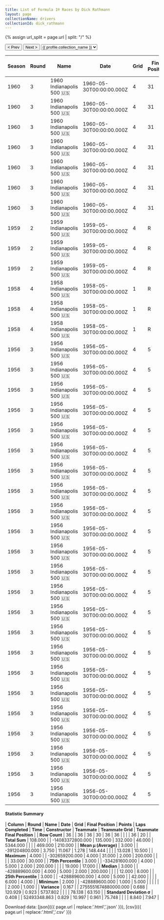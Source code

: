 ```yaml
---
title: List of Formula 1® Races by Dick Rathmann
layout: page
collectionName: drivers
collectionId: dick_rathmann
---
```


{% assign url_split = page.url | split: "/" %}
<div id="collection-navigation">
<button onclick="selector.options[selector.selectedIndex-1].value && (window.location = selector.options[selector.selectedIndex-1].value);">&lt; Prev</button>
<button onclick="selector.options[selector.selectedIndex+1].value && (window.location = selector.options[selector.selectedIndex+1].value);">Next &gt;</button>
<select id="selector" onchange="this.options[this.selectedIndex].value && (window.location = this.options[this.selectedIndex].value);">
  {% for collectionId in site.data[page.collectionName].refs %}
    {% if collectionId == page.collectionId %}
      {% assign selected = "selected" %}
    {% else %}
      {% assign selected = "" %}
    {% endif %}
    {% assign profile = site.data[page.collectionName][collectionId].profile %}
    <option value="/f1/{{ page.collectionName }}/{{ collectionId }}/{{ url_split[4] }}" {{ selected }}>{{ profile.collection_name }}</option>
  {% endfor %}
</select>
</div>

| Season | Round | Name | Date | Grid | Final Position | Points | Laps Completed | Time | Constructor | Teammate | Teammate Grid | Teammate Final Position |
|--|--|--|--|--|--|--|--|--|--|--|--|--|
| 1960 | 3 | 1960 Indianapolis 500 🇺🇸 | 1960-05-30T00:00:00.000Z | 4 | 31 | 0.0 | 42 |   | Watson 🇺🇸 | [Jim Rathmann 🇺🇸](/f1/drivers/rathmann) | 2 | 1 |
| 1960 | 3 | 1960 Indianapolis 500 🇺🇸 | 1960-05-30T00:00:00.000Z | 4 | 31 | 0.0 | 42 |   | Watson 🇺🇸 | [Rodger Ward 🇺🇸](/f1/drivers/ward) | 3 | 2 |
| 1960 | 3 | 1960 Indianapolis 500 🇺🇸 | 1960-05-30T00:00:00.000Z | 4 | 31 | 0.0 | 42 |   | Watson 🇺🇸 | [Lloyd Ruby 🇺🇸](/f1/drivers/ruby) | 12 | 7 |
| 1960 | 3 | 1960 Indianapolis 500 🇺🇸 | 1960-05-30T00:00:00.000Z | 4 | 31 | 0.0 | 42 |   | Watson 🇺🇸 | [Chuck Stevenson 🇺🇸](/f1/drivers/stevenson) | 9 | 15 |
| 1960 | 3 | 1960 Indianapolis 500 🇺🇸 | 1960-05-30T00:00:00.000Z | 4 | 31 | 0.0 | 42 |   | Watson 🇺🇸 | [Troy Ruttman 🇺🇸](/f1/drivers/ruttman) | 6 | 20 |
| 1960 | 3 | 1960 Indianapolis 500 🇺🇸 | 1960-05-30T00:00:00.000Z | 4 | 31 | 0.0 | 42 |   | Watson 🇺🇸 | [Tony Bettenhausen 🇺🇸](/f1/drivers/bettenhausen) | 18 | 23 |
| 1960 | 3 | 1960 Indianapolis 500 🇺🇸 | 1960-05-30T00:00:00.000Z | 4 | 31 | 0.0 | 42 |   | Watson 🇺🇸 | [Len Sutton 🇺🇸](/f1/drivers/sutton) | 5 | 30 |
| 1959 | 2 | 1959 Indianapolis 500 🇺🇸 | 1959-05-30T00:00:00.000Z | 4 | R | 0.0 | 150 |   | Watson 🇺🇸 | [Rodger Ward 🇺🇸](/f1/drivers/ward) | 6 | 1 |
| 1959 | 2 | 1959 Indianapolis 500 🇺🇸 | 1959-05-30T00:00:00.000Z | 4 | R | 0.0 | 150 |   | Watson 🇺🇸 | [Jim Rathmann 🇺🇸](/f1/drivers/rathmann) | 3 | 2 |
| 1959 | 2 | 1959 Indianapolis 500 🇺🇸 | 1959-05-30T00:00:00.000Z | 4 | R | 0.0 | 150 |   | Watson 🇺🇸 | [Pat Flaherty 🇺🇸](/f1/drivers/flaherty) | 18 | R |
| 1958 | 4 | 1958 Indianapolis 500 🇺🇸 | 1958-05-30T00:00:00.000Z | 1 | R | 0.0 | 0 |   | Watson 🇺🇸 | [Jimmy Reece 🇺🇸](/f1/drivers/reece) | 3 | 6 |
| 1958 | 4 | 1958 Indianapolis 500 🇺🇸 | 1958-05-30T00:00:00.000Z | 1 | R | 0.0 | 0 |   | Watson 🇺🇸 | [Jud Larson 🇺🇸](/f1/drivers/larson) | 19 | 8 |
| 1958 | 4 | 1958 Indianapolis 500 🇺🇸 | 1958-05-30T00:00:00.000Z | 1 | R | 0.0 | 0 |   | Watson 🇺🇸 | [Ed Elisian 🇺🇸](/f1/drivers/elisian) | 2 | R |
| 1956 | 3 | 1956 Indianapolis 500 🇺🇸 | 1956-05-30T00:00:00.000Z | 4 | 5 | 2.0 | 200 | +4:21.81 | Kurtis Kraft 🇺🇸 | [Sam Hanks 🇺🇸](/f1/drivers/hanks) | 13 | 2 |
| 1956 | 3 | 1956 Indianapolis 500 🇺🇸 | 1956-05-30T00:00:00.000Z | 4 | 5 | 2.0 | 200 | +4:21.81 | Kurtis Kraft 🇺🇸 | [Johnnie Parsons 🇺🇸](/f1/drivers/parsons) | 6 | 4 |
| 1956 | 3 | 1956 Indianapolis 500 🇺🇸 | 1956-05-30T00:00:00.000Z | 4 | 5 | 2.0 | 200 | +4:21.81 | Kurtis Kraft 🇺🇸 | [Bob Veith 🇺🇸](/f1/drivers/veith) | 23 | 7 |
| 1956 | 3 | 1956 Indianapolis 500 🇺🇸 | 1956-05-30T00:00:00.000Z | 4 | 5 | 2.0 | 200 | +4:21.81 | Kurtis Kraft 🇺🇸 | [Rodger Ward 🇺🇸](/f1/drivers/ward) | 15 | 8 |
| 1956 | 3 | 1956 Indianapolis 500 🇺🇸 | 1956-05-30T00:00:00.000Z | 4 | 5 | 2.0 | 200 | +4:21.81 | Kurtis Kraft 🇺🇸 | [Fred Agabashian 🇺🇸](/f1/drivers/agabashian) | 7 | 12 |
| 1956 | 3 | 1956 Indianapolis 500 🇺🇸 | 1956-05-30T00:00:00.000Z | 4 | 5 | 2.0 | 200 | +4:21.81 | Kurtis Kraft 🇺🇸 | [Bob Christie 🇺🇸](/f1/drivers/christie) | 25 | 13 |
| 1956 | 3 | 1956 Indianapolis 500 🇺🇸 | 1956-05-30T00:00:00.000Z | 4 | 5 | 2.0 | 200 | +4:21.81 | Kurtis Kraft 🇺🇸 | [Al Keller 🇺🇸](/f1/drivers/keller) | 28 | 14 |
| 1956 | 3 | 1956 Indianapolis 500 🇺🇸 | 1956-05-30T00:00:00.000Z | 4 | 5 | 2.0 | 200 | +4:21.81 | Kurtis Kraft 🇺🇸 | [Duke Dinsmore 🇺🇸](/f1/drivers/dinsmore) | 33 | 17 |
| 1956 | 3 | 1956 Indianapolis 500 🇺🇸 | 1956-05-30T00:00:00.000Z | 4 | 5 | 2.0 | 200 | +4:21.81 | Kurtis Kraft 🇺🇸 | [Pat O'Connor 🇺🇸](/f1/drivers/connor) | 3 | 18 |
| 1956 | 3 | 1956 Indianapolis 500 🇺🇸 | 1956-05-30T00:00:00.000Z | 4 | 5 | 2.0 | 200 | +4:21.81 | Kurtis Kraft 🇺🇸 | [Jim Rathmann 🇺🇸](/f1/drivers/rathmann) | 2 | R |
| 1956 | 3 | 1956 Indianapolis 500 🇺🇸 | 1956-05-30T00:00:00.000Z | 4 | 5 | 2.0 | 200 | +4:21.81 | Kurtis Kraft 🇺🇸 | [Johnnie Tolan 🇺🇸](/f1/drivers/tolan) | 31 | R |
| 1956 | 3 | 1956 Indianapolis 500 🇺🇸 | 1956-05-30T00:00:00.000Z | 4 | 5 | 2.0 | 200 | +4:21.81 | Kurtis Kraft 🇺🇸 | [Tony Bettenhausen 🇺🇸](/f1/drivers/bettenhausen) | 5 | R |
| 1956 | 3 | 1956 Indianapolis 500 🇺🇸 | 1956-05-30T00:00:00.000Z | 4 | 5 | 2.0 | 200 | +4:21.81 | Kurtis Kraft 🇺🇸 | [Ed Elisian 🇺🇸](/f1/drivers/elisian) | 14 | R |
| 1956 | 3 | 1956 Indianapolis 500 🇺🇸 | 1956-05-30T00:00:00.000Z | 4 | 5 | 2.0 | 200 | +4:21.81 | Kurtis Kraft 🇺🇸 | [Jimmy Daywalt 🇺🇸](/f1/drivers/daywalt) | 16 | R |
| 1956 | 3 | 1956 Indianapolis 500 🇺🇸 | 1956-05-30T00:00:00.000Z | 4 | 5 | 2.0 | 200 | +4:21.81 | Kurtis Kraft 🇺🇸 | [Jack Turner 🇺🇸](/f1/drivers/turner) | 24 | R |
| 1956 | 3 | 1956 Indianapolis 500 🇺🇸 | 1956-05-30T00:00:00.000Z | 4 | 5 | 2.0 | 200 | +4:21.81 | Kurtis Kraft 🇺🇸 | [Keith Andrews 🇺🇸](/f1/drivers/andrews) | 20 | R |
| 1956 | 3 | 1956 Indianapolis 500 🇺🇸 | 1956-05-30T00:00:00.000Z | 4 | 5 | 2.0 | 200 | +4:21.81 | Kurtis Kraft 🇺🇸 | [Andy Linden 🇺🇸](/f1/drivers/linden) | 9 | R |
| 1956 | 3 | 1956 Indianapolis 500 🇺🇸 | 1956-05-30T00:00:00.000Z | 4 | 5 | 2.0 | 200 | +4:21.81 | Kurtis Kraft 🇺🇸 | [Al Herman 🇺🇸](/f1/drivers/herman) | 27 | R |
| 1956 | 3 | 1956 Indianapolis 500 🇺🇸 | 1956-05-30T00:00:00.000Z | 4 | 5 | 2.0 | 200 | +4:21.81 | Kurtis Kraft 🇺🇸 | [Ray Crawford 🇺🇸](/f1/drivers/ray_crawford) | 17 | R |
| 1956 | 3 | 1956 Indianapolis 500 🇺🇸 | 1956-05-30T00:00:00.000Z | 4 | 5 | 2.0 | 200 | +4:21.81 | Kurtis Kraft 🇺🇸 | [Johnny Boyd 🇺🇸](/f1/drivers/boyd) | 12 | R |
| 1956 | 3 | 1956 Indianapolis 500 🇺🇸 | 1956-05-30T00:00:00.000Z | 4 | 5 | 2.0 | 200 | +4:21.81 | Kurtis Kraft 🇺🇸 | [Troy Ruttman 🇺🇸](/f1/drivers/ruttman) | 11 | R |
| 1956 | 3 | 1956 Indianapolis 500 🇺🇸 | 1956-05-30T00:00:00.000Z | 4 | 5 | 2.0 | 200 | +4:21.81 | Kurtis Kraft 🇺🇸 | [Paul Russo 🇺🇸](/f1/drivers/paul_russo) | 8 | R |
| 1956 | 3 | 1956 Indianapolis 500 🇺🇸 | 1956-05-30T00:00:00.000Z | 4 | 5 | 2.0 | 200 | +4:21.81 | Kurtis Kraft 🇺🇸 | [Eddie Russo 🇺🇸](/f1/drivers/russo) | 14 | R |

#### Statistic Summary

| **Column** | **Round** | **Name** | **Date** | **Grid** | **Final Position** | **Points** | **Laps Completed** | **Time** | **Constructor** | **Teammate** | **Teammate Grid** | **Teammate Final Position** |
| **Row Count** | 36 |  | 36 | 36 | 30 | 36 | 36 |  |  |  | 36 | 20 |
| **Total Sum** | 108.000 |  | -14083372800.000 | 135.000 | 332.000 | 46.000 | 5344.000 |  |  |  | 469.000 | 210.000 |
| **Mean μ (Average)** | 3.000 |  | -391204800.000 | 3.750 | 11.067 | 1.278 | 148.444 |  |  |  | 13.028 | 10.500 |
| **Maximum** | 4.000 |  | -302659200.000 | 4.000 | 31.000 | 2.000 | 200.000 |  |  |  | 33.000 | 30.000 |
| **75th Percentile** | 3.000 |  | -334281600.000 | 4.000 | 5.000 | 2.000 | 200.000 |  |  |  | 19.000 | 17.000 |
| **Median** | 3.000 |  | -428889600.000 | 4.000 | 5.000 | 2.000 | 200.000 |  |  |  | 12.000 | 8.000 |
| **25th Percentile** | 3.000 |  | -428889600.000 | 4.000 | 5.000 |  | 42.000 |  |  |  | 6.000 | 4.000 |
| **Minimum** | 2.000 |  | -428889600.000 | 1.000 | 5.000 |  |  |  |  |  | 2.000 | 1.000 |
| **Variance** | 0.167 |  | 2755551674880000.000 | 0.688 | 120.929 | 0.923 | 5737.802 |  |  |  | 78.138 | 63.150 |
| **Standard Deviation σ** | 0.408 |  | 52493348.863 | 0.829 | 10.997 | 0.961 | 75.748 |  |  |  | 8.840 | 7.947 |

Download data: [json]({{ page.url | replace:'.html','.json' }}), [csv]({{ page.url | replace:'.html','.csv' }})
